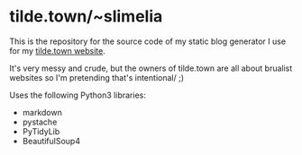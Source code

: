 # tilde.town/~slimelia
This is the repository for the source code of my static blog generator I use for my [tilde.town website](http://tilde.town/~slimelia/).

It's very messy and crude, but the owners of tilde.town are all about brualist websites so I'm pretending that's intentional/ ;)

Uses the following Python3 libraries:
  * markdown
  * pystache
  * PyTidyLib
  * BeautifulSoup4
